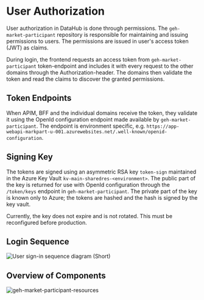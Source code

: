 # User Authorization

User authorization in DataHub is done through permissions. The `geh-market-participant` repository is responsible for maintaining and issuing permissions to users. The permissions are issued in user's access token (JWT) as claims.

During login, the frontend requests an access token from `geh-market-participant` token-endpoint and includes it with every request to the other domains through the Authorization-header. The domains then validate the token and read the claims to discover the granted permissions.

## Token Endpoints

When APIM, BFF and the individual domains receive the token, they validate it using the OpenId configuration endpoint made available by `geh-market-participant`. The endpoint is environment specific, e.g. `https://app-webapi-markpart-u-001.azurewebsites.net/.well-known/openid-configuration`.

## Signing Key

The tokens are signed using an asymmetric RSA key `token-sign` maintained in the Azure Key Vault `kv-main-sharedres-<environment>`. The public part of the key is returned for use with OpenId configuration through the `/token/keys` endpoint in `geh-market-participant`. The private part of the key is known only to Azure; the tokens are hashed and the hash is signed by the key vault.

Currently, the key does not expire and is not rotated. This must be reconfigured before production.

## Login Sequence

![User sign-in sequence diagram (Short)](https://user-images.githubusercontent.com/77341673/206713883-70f26640-0f45-46fd-9871-f829e73f465a.png)

## Overview of Components

![geh-market-participant-resources](https://user-images.githubusercontent.com/77341673/206713903-e529e95e-965e-4024-96ae-4243d0c3eccf.png)
